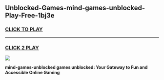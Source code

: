 
## Unblocked-Games-mind-games-unblocked-Play-Free-1bj3e
<h3>
<a href="https://premium76.site?title=mind-games-unblocked&ref=21A">CLICK TO PLAY</a></h3>
<hr>

<h3>
<a href="https://premium76.site?title=mind-games-unblocked&ref=21A">CLICK 2 PLAY</a>
  
</h3>

<a href="https://premium76.site?title=mind-games-unblocked&ref=21A"><img src="https://clearcache.store/games.png"></a>


**mind-games-unblocked games unblocked: Your Gateway to Fun and Accessible Online Gaming**
